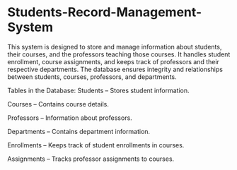 # Students-Record-Management-System
This system is designed to store and manage information about students, their courses, and the professors teaching those courses. It handles student enrollment, course assignments, and keeps track of professors and their respective departments. The database ensures integrity and relationships between students, courses, professors, and departments.

Tables in the Database:
Students – Stores student information.

Courses – Contains course details.

Professors – Information about professors.

Departments – Contains department information.

Enrollments – Keeps track of student enrollments in courses.

Assignments – Tracks professor assignments to courses.
